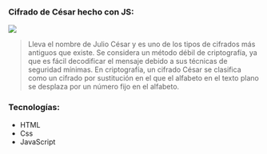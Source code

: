 ### Cifrado de César hecho con JS:


![](https://i.ibb.co/nk8bHVp/Screen-Shot-2022-02-26-at-22-44-09.png)


> Lleva el nombre de Julio César y es uno de
> los tipos de cifrados más antiguos que existe.
> Se considera un método débil de criptografía, 
> ya que es fácil decodificar el mensaje debido
> a sus técnicas de seguridad mínimas.
> En criptografía, un cifrado César se clasifica
> como un cifrado por sustitución en el que el 
> alfabeto en el texto plano se desplaza por un
> número fijo en el alfabeto.


### Tecnologías:
                
+ HTML
+ Css
+ JavaScript
